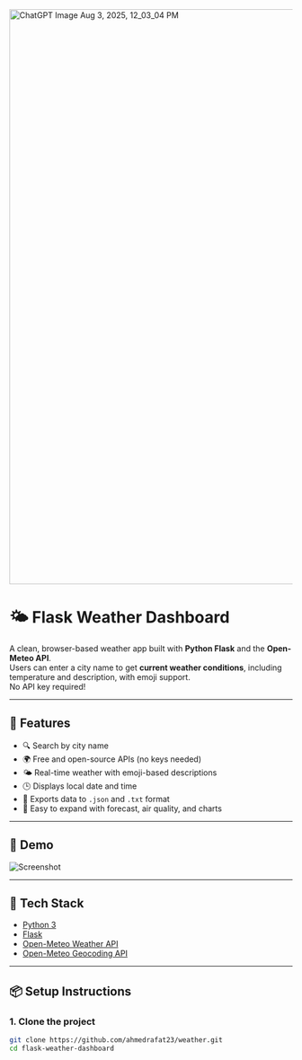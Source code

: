 <img width="1024" height="1024" alt="ChatGPT Image Aug 3, 2025, 12_03_04 PM" src="https://github.com/user-attachments/assets/109e9701-3a8b-4611-b84b-733e2f3fda89" />

# 🌤️ Flask Weather Dashboard

A clean, browser-based weather app built with **Python Flask** and the **Open-Meteo API**.  
Users can enter a city name to get **current weather conditions**, including temperature and description, with emoji support.  
No API key required!

---

## 🚀 Features

- 🔍 Search by city name
- 🌍 Free and open-source APIs (no keys needed)
- 🌤️ Real-time weather with emoji-based descriptions
- 🕒 Displays local date and time
- 💾 Exports data to `.json` and `.txt` format
- 🧪 Easy to expand with forecast, air quality, and charts

---

## 📸 Demo

![Screenshot](https://your-screenshot-link-if-any.com)

---

## 🧰 Tech Stack

- [Python 3](https://www.python.org/)
- [Flask](https://flask.palletsprojects.com/)
- [Open-Meteo Weather API](https://open-meteo.com/)
- [Open-Meteo Geocoding API](https://open-meteo.com/en/docs/geocoding-api)

---

## 📦 Setup Instructions

### 1. Clone the project

```bash
git clone https://github.com/ahmedrafat23/weather.git
cd flask-weather-dashboard
